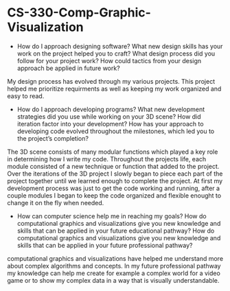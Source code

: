 # CS-330-Comp-Graphic-Visualization

- How do I approach designing software?
What new design skills has your work on the project helped you to craft?
What design process did you follow for your project work?
How could tactics from your design approach be applied in future work?

My design process has evolved through my various projects. This project helped me prioritize requirments as well as keeping my work organized and easy to read. 

- How do I approach developing programs?
What new development strategies did you use while working on your 3D scene?
How did iteration factor into your development?
How has your approach to developing code evolved throughout the milestones, which led you to the project’s completion?

The 3D scene consists of many modular functions which played a key role in determining how I write my code. Throughout the projects life, each module consisted of a new technique or function that added to the project. Over the iterations of the 3D project I slowly began to piece each part of the project together until we learned enough to complete the project. At first my development process was just to get the code working and running, after a couple modules I began to keep the code organized and flexible enought to change it on the fly when needed.

- How can computer science help me in reaching my goals?
How do computational graphics and visualizations give you new knowledge and skills that can be applied in your future educational pathway?
How do computational graphics and visualizations give you new knowledge and skills that can be applied in your future professional pathway?

computational graphics and visualizations have helped me understand more about complex algorithms and concepts. In my future professional pathway my knowledge can help me create for example a complex world for a video game or to show my complex data in a way that is visually understandable.
